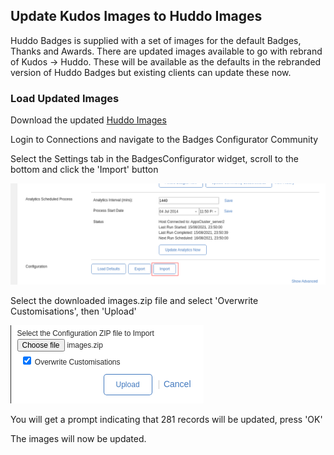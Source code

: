 ## Update Kudos Images to Huddo Images

Huddo Badges is supplied with a set of images for the default Badges, Thanks and Awards. There are updated images available to go with rebrand of Kudos -> Huddo. These will be available as the defaults in the rebranded version of Huddo Badges but existing clients can update these now.

### Load Updated Images

Download the updated [Huddo Images](/assets/badges/huddo-images/images.zip)

Login to Connections and navigate to the Badges Configurator Community

Select the Settings tab in the BadgesConfigurator widget, scroll to the bottom and click the 'Import' button

![import](/assets/badges/huddo-images/import.png)

Select the downloaded images.zip file and select 'Overwrite Customisations', then 'Upload'

![upload prompt](/assets/badges/huddo-images/upload.png)

You will get a prompt indicating that 281 records will be updated, press 'OK'

The images will now be updated.